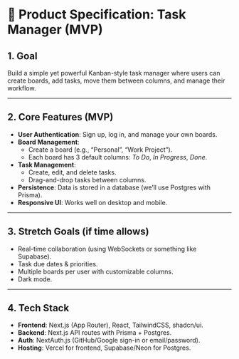 # 📄 Product Specification: Task Manager (MVP)

## 1. Goal
Build a simple yet powerful Kanban-style task manager where users can create boards, add tasks, move them between columns, and manage their workflow.

---

## 2. Core Features (MVP)
- **User Authentication**: Sign up, log in, and manage your own boards.
- **Board Management**:
  - Create a board (e.g., “Personal”, “Work Project”).
  - Each board has 3 default columns: *To Do*, *In Progress*, *Done*.
- **Task Management**:
  - Create, edit, and delete tasks.
  - Drag-and-drop tasks between columns.
- **Persistence**: Data is stored in a database (we’ll use Postgres with Prisma).
- **Responsive UI**: Works well on desktop and mobile.

---

## 3. Stretch Goals (if time allows)
- Real-time collaboration (using WebSockets or something like Supabase).
- Task due dates & priorities.
- Multiple boards per user with customizable columns.
- Dark mode.

---

## 4. Tech Stack
- **Frontend**: Next.js (App Router), React, TailwindCSS, shadcn/ui.
- **Backend**: Next.js API routes with Prisma + Postgres.
- **Auth**: NextAuth.js (GitHub/Google sign-in or email/password).
- **Hosting**: Vercel for frontend, Supabase/Neon for Postgres.
